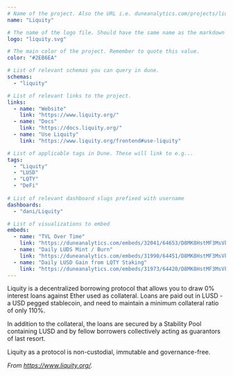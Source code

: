 ```yaml
---
# Name of the project. Also the URL i.e. duneanalytics.com/projects/liquity.
name: "Liquity" 

# The name of the logo file. Should have the same name as the markdown file.
logo: "liquity.svg"

# The main color of the project. Remember to quote this value.
color: "#2EB6EA"

# List of relevant schemas you can query in dune.
schemas: 
  - "liquity"

# List of relevant links to the project.
links:
  - name: "Website"
    link: "https://www.liquity.org/"
  - name: "Docs"
    link: "https://docs.liquity.org/"
  - name: "Use Liquity"
    link: "https://www.liquity.org/frontend#use-liquity"

# List of applicable tags in Dune. These will link to e.g...
tags:
  - "Liquity" 
  - "LUSD"
  - "LQTY"
  - "DeFi"
  
# List of relevant dashboard slugs prefixed with username
dashboards:
  - "dani/Liquity"

# List of visualizations to embed
embeds:
  - name: "TVL Over Time"
    link: "https://duneanalytics.com/embeds/32041/64653/D8MK8HstMF3MsVksW83C1eGBrnGk8POh8EfFkUbv" 
  - name: "Daily LUDS Mint / Burn" 
    link: "https://duneanalytics.com/embeds/31990/64451/D8MK8HstMF3MsVksW83C1eGBrnGk8POh8EfFkUbv" 
  - name: "Daily LUSD Gain from LQTY Staking"
    link: "https://duneanalytics.com/embeds/31973/64420/D8MK8HstMF3MsVksW83C1eGBrnGk8POh8EfFkUbv" 
---
```


Liquity is a decentralized borrowing protocol that allows you to draw 0% interest loans against Ether used as collateral. Loans are paid out in LUSD - a USD pegged stablecoin, and need to maintain a minimum collateral ratio of only 110%.

In addition to the collateral, the loans are secured by a Stability Pool containing LUSD and by fellow borrowers collectively acting as guarantors of last resort.

Liquity as a protocol is non-custodial, immutable and governance-free.

*From https://www.liquity.org/.*
